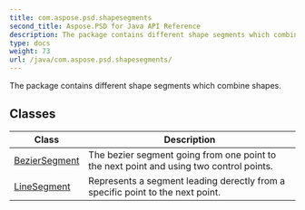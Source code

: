 ```yaml
---
title: com.aspose.psd.shapesegments
second_title: Aspose.PSD for Java API Reference
description: The package contains different shape segments which combine shapes.
type: docs
weight: 73
url: /java/com.aspose.psd.shapesegments/
---
```



The package contains different shape segments which combine shapes.


## Classes

| Class | Description |
| --- | --- |
| [BezierSegment](../com.aspose.psd.shapesegments/beziersegment) | The bezier segment going from one point to the next point and using two control points. |
| [LineSegment](../com.aspose.psd.shapesegments/linesegment) | Represents a segment leading derectly from a specific point to the next point. |
